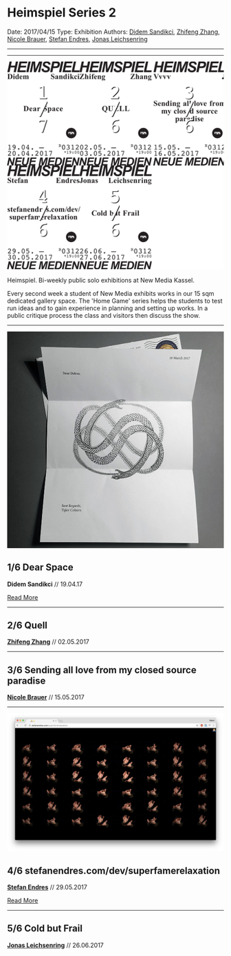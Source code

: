 # Heimspiel Series 2

Date: 2017/04/15
Type: Exhibition
Authors: [Didem Sandikci](http://didemsandikci.com), [Zhifeng Zhang](http://zhangzhifeng.me), [Nicole Brauer](https://www.google.com/#safe=off&q=nicole+brauer), [Stefan Endres](http:/stefanendres.com), [Jonas Leichsenring](https://instagram.com/joleichs/)

---
---

![](heimspiel.png)

Heimspiel. Bi-weekly public solo exhibitions at New Media Kassel.

Every second week a student of New Media exhibits works in our 15 sqm
dedicated gallery space. The 'Home Game' series helps the students to
test run ideas and to gain experience in planning and setting up works.
In a public critique process the class and visitors then discuss the show.

---

![](dear-space.jpg)

## 1/6 Dear Space

**Didem Sandikci** // 19.04.17

[Read More](/heimspiel-didem-sandikci-dear-space)

---

## 2/6 Quell

**[Zhifeng Zhang](http://zhangzhifeng.me)** // 02.05.2017

<!--[Read More](/heimspiel-zhifeng-zhang-quell)-->

---

## 3/6 Sending all love from my closed source paradise

**[Nicole Brauer](https://www.google.com/#safe=off&q=nicole+brauer)** // 15.05.2017

<!--[Read More](/heimspiel-zhifeng-zhang-sending-all-love-from-my-closed-source-paradise)-->

---

![](stefanendres-com-dev-superfamerelaxation.png)

## 4/6 stefanendres.com/dev/superfamerelaxation

**[Stefan Endres](http:/stefanendres.com)** // 29.05.2017

[Read More](/heimspiel-stefan-endres-stefanendres-com-dev-superfamerelaxation)

---

## 5/6 Cold but Frail

**[Jonas Leichsenring](https://instagram.com/joleichs/)** // 26.06.2017

<!--[Read More](/heimspiel-jonas-leichsenring-cold-but-frail)-->

